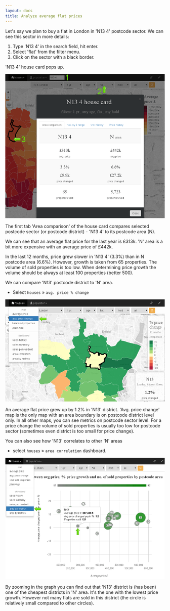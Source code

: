 ```yaml
---
layout: docs
title: Analyze average flat prices
---
```

Let's say we plan to buy a flat in London in 'N13 4' postcode sector. We can see this
sector in more details:

<ol>
    <li>Type 'N13 4' in the search field, hit enter.</li>
    <li>Select 'flat' from the filter menu.</li>
    <li>Click on the sector with a black border.</li>
</ol>
'N13 4' house card pops up.

[![North London house price map](/img/tut1.1.png)](http://a.plumplot.co.uk?tab=map1&pt=2&pc=157&yr=-13)

The first tab 'Area comparison' of the house card compares selected postcode
sector (or postcode district) - 'N13 4' to its postcode area (N).

We can see that an average flat price for the last year is £313k.
'N' area is a bit more expensive with an average price of £442k.

In the last 12 months, price grew slower in 'N13 4' (3.3%) than in N postcode area (6.6%).
However, growth is taken from 65 properties. The volume of
sold properties is too low. When determining price growth
the volume should be always at least 100 properties (better 500).

We can compare 'N13' postcode district to 'N' area.

* Select <code>houses</code> &#187; <code>avg. price % change</code>

[![Annual flat price changes in London](/img/tut1.2.png)](http://a.plumplot.co.uk?tab=map2&pt=2&pc=157&yr=-13)

An average flat price grew up by 1.2% in 'N13' district. 'Avg. price change' map is the only map
with an area boundary is on postcode district level only. In all other
maps, you can see metrics on postcode sector level. For a price change the volume
of sold properties is usually too low for postcode sector (sometimes even district is too small for price change).

You can also see how 'N13' correlates to other 'N' areas

* select <code>houses</code> &#187; <code>area correlation</code> dashboard.

[![Flat sales volume in North London](/img/tut1.3.png)](http://a.plumplot.co.uk?tab=procor&pt=2&pc=157&yr=-13)

By zooming in the graph you can find out that 'N13' district
is (has been) one of the cheapest districts in 'N' area.
It's the one with the lowest price growth. However not many
flats are sold in this district (the circle is relatively small compared
to other circles).
